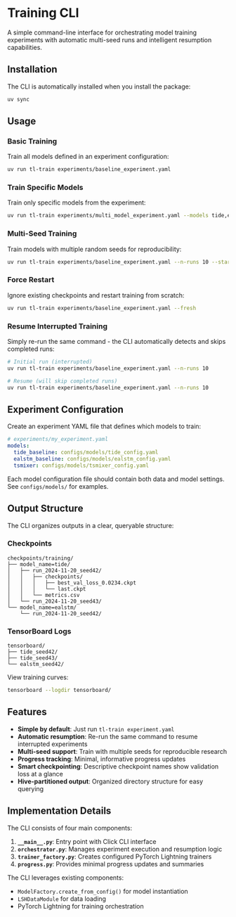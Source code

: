 # Training CLI

A simple command-line interface for orchestrating model training experiments with automatic multi-seed runs and intelligent resumption capabilities.

## Installation

The CLI is automatically installed when you install the package:

```bash
uv sync
```

## Usage

### Basic Training

Train all models defined in an experiment configuration:

```bash
uv run tl-train experiments/baseline_experiment.yaml
```

### Train Specific Models

Train only specific models from the experiment:

```bash
uv run tl-train experiments/multi_model_experiment.yaml --models tide,ealstm
```

### Multi-Seed Training

Train models with multiple random seeds for reproducibility:

```bash
uv run tl-train experiments/baseline_experiment.yaml --n-runs 10 --start-seed 42
```

### Force Restart

Ignore existing checkpoints and restart training from scratch:

```bash
uv run tl-train experiments/baseline_experiment.yaml --fresh
```

### Resume Interrupted Training

Simply re-run the same command - the CLI automatically detects and skips completed runs:

```bash
# Initial run (interrupted)
uv run tl-train experiments/baseline_experiment.yaml --n-runs 10

# Resume (will skip completed runs)
uv run tl-train experiments/baseline_experiment.yaml --n-runs 10
```

## Experiment Configuration

Create an experiment YAML file that defines which models to train:

```yaml
# experiments/my_experiment.yaml
models:
  tide_baseline: configs/models/tide_config.yaml
  ealstm_baseline: configs/models/ealstm_config.yaml
  tsmixer: configs/models/tsmixer_config.yaml
```

Each model configuration file should contain both data and model settings. See `configs/models/` for examples.

## Output Structure

The CLI organizes outputs in a clear, queryable structure:

### Checkpoints

```
checkpoints/training/
├── model_name=tide/
│   ├── run_2024-11-20_seed42/
│   │   ├── checkpoints/
│   │   │   ├── best_val_loss_0.0234.ckpt
│   │   │   └── last.ckpt
│   │   └── metrics.csv
│   └── run_2024-11-20_seed43/
└── model_name=ealstm/
    └── run_2024-11-20_seed42/
```

### TensorBoard Logs

```
tensorboard/
├── tide_seed42/
├── tide_seed43/
└── ealstm_seed42/
```

View training curves:

```bash
tensorboard --logdir tensorboard/
```

## Features

- **Simple by default**: Just run `tl-train experiment.yaml`
- **Automatic resumption**: Re-run the same command to resume interrupted experiments
- **Multi-seed support**: Train with multiple seeds for reproducible research
- **Progress tracking**: Minimal, informative progress updates
- **Smart checkpointing**: Descriptive checkpoint names show validation loss at a glance
- **Hive-partitioned output**: Organized directory structure for easy querying

## Implementation Details

The CLI consists of four main components:

1. **`__main__.py`**: Entry point with Click CLI interface
2. **`orchestrator.py`**: Manages experiment execution and resumption logic
3. **`trainer_factory.py`**: Creates configured PyTorch Lightning trainers
4. **`progress.py`**: Provides minimal progress updates and summaries

The CLI leverages existing components:
- `ModelFactory.create_from_config()` for model instantiation
- `LSHDataModule` for data loading
- PyTorch Lightning for training orchestration